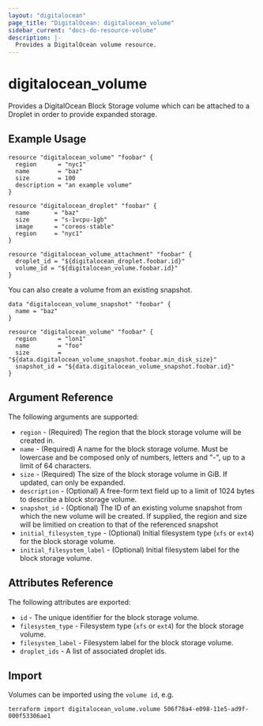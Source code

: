 ```yaml
---
layout: "digitalocean"
page_title: "DigitalOcean: digitalocean_volume"
sidebar_current: "docs-do-resource-volume"
description: |-
  Provides a DigitalOcean volume resource.
---
```


# digitalocean\_volume

Provides a DigitalOcean Block Storage volume which can be attached to a Droplet in order to provide expanded storage.

## Example Usage

```hcl
resource "digitalocean_volume" "foobar" {
  region      = "nyc1"
  name        = "baz"
  size        = 100
  description = "an example volume"
}

resource "digitalocean_droplet" "foobar" {
  name       = "baz"
  size       = "s-1vcpu-1gb"
  image      = "coreos-stable"
  region     = "nyc1"
}

resource "digitalocean_volume_attachment" "foobar" {
  droplet_id = "${digitalocean_droplet.foobar.id}"
  volume_id = "${digitalocean_volume.foobar.id}"
}
```

You can also create a volume from an existing snapshot.

```hcl
data "digitalocean_volume_snapshot" "foobar" {
  name = "baz"
}

resource "digitalocean_volume" "foobar" {
  region      = "lon1"
  name        = "foo"
  size        = "${data.digitalocean_volume_snapshot.foobar.min_disk_size}"
  snapshot_id = "${data.digitalocean_volume_snapshot.foobar.id}"
}
```

## Argument Reference

The following arguments are supported:

* `region` - (Required) The region that the block storage volume will be created in.
* `name` - (Required) A name for the block storage volume. Must be lowercase and be composed only of numbers, letters and "-", up to a limit of 64 characters.
* `size` - (Required) The size of the block storage volume in GiB. If updated, can only be expanded.
* `description` - (Optional) A free-form text field up to a limit of 1024 bytes to describe a block storage volume.
* `snapshot_id` - (Optional) The ID of an existing volume snapshot from which the new volume will be created. If supplied, the region and size will be limitied on creation to that of the referenced snapshot
* `initial_filesystem_type` - (Optional) Initial filesystem type (`xfs` or `ext4`) for the block storage volume.
* `initial_filesystem_label` - (Optional) Initial filesystem label for the block storage volume.

## Attributes Reference

The following attributes are exported:

* `id` - The unique identifier for the block storage volume.
* `filesystem_type` - Filesystem type (`xfs` or `ext4`) for the block storage volume.
* `filesystem_label` - Filesystem label for the block storage volume.
* `droplet_ids` - A list of associated droplet ids.


## Import

Volumes can be imported using the `volume id`, e.g.

```
terraform import digitalocean_volume.volume 506f78a4-e098-11e5-ad9f-000f53306ae1
```
